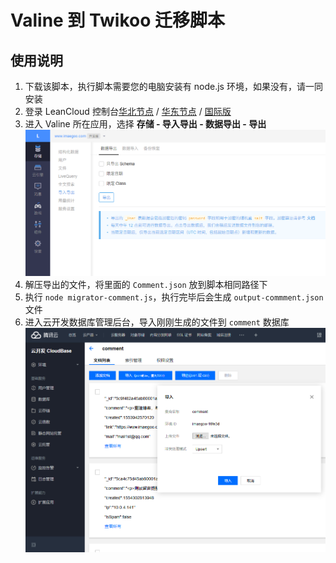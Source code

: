 # Valine 到 Twikoo 迁移脚本

## 使用说明

1. 下载该脚本，执行脚本需要您的电脑安装有 node.js 环境，如果没有，请一同安装
2. 登录 LeanCloud 控制台[华北节点](https://leancloud.cn/applist.html) / [华东节点](https://tab.leancloud.cn/applist.html) / [国际版](https://console.leancloud.app/applist.html)
3. 进入 Valine 所在应用，选择 **存储 - 导入导出 - 数据导出 - 导出**
![](./doc/export-valine.png)
4. 解压导出的文件，将里面的 `Comment.json` 放到脚本相同路径下
5. 执行 `node migrator-comment.js`，执行完毕后会生成 `output-commment.json` 文件
6. 进入云开发数据库管理后台，导入刚刚生成的文件到 `comment` 数据库
![](./doc/import.png)
